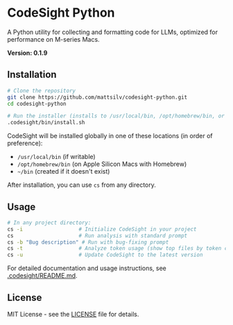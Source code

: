 # CodeSight Python

A Python utility for collecting and formatting code for LLMs, optimized for performance on M-series Macs.

**Version: 0.1.9**

## Installation

```bash
# Clone the repository
git clone https://github.com/mattsilv/codesight-python.git
cd codesight-python

# Run the installer (installs to /usr/local/bin, /opt/homebrew/bin, or ~/bin)
.codesight/bin/install.sh
```

CodeSight will be installed globally in one of these locations (in order of preference):
- `/usr/local/bin` (if writable)
- `/opt/homebrew/bin` (on Apple Silicon Macs with Homebrew)
- `~/bin` (created if it doesn't exist)

After installation, you can use `cs` from any directory.

## Usage

```bash
# In any project directory:
cs -i                  # Initialize CodeSight in your project
cs                     # Run analysis with standard prompt
cs -b "Bug description" # Run with bug-fixing prompt
cs -t                  # Analyze token usage (show top files by token count)
cs -u                  # Update CodeSight to the latest version
```

For detailed documentation and usage instructions, see [.codesight/README.md](.codesight/README.md).

## License

MIT License - see the [LICENSE](LICENSE) file for details.